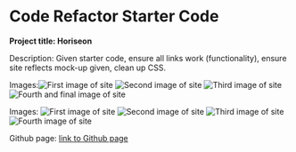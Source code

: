 # Code Refactor Starter Code

**Project title: Horiseon**

Description: Given starter code, ensure all links work (functionality), ensure site reflects mock-up given, clean up CSS.

Images:<img src="url/./assets/images/screenshot4" alt="First image of site"> <img src="url/./assets/images/screenshot3" alt="Second image of site"> <img src="url/./assets/images/screenshot2" alt="Third image of site"> <img src="url/./assets/images/screenshot1" alt="Fourth and final image of site">

Images: ![First image of site](./assets/images/screenshot4) ![Second image of site](./assets/images/screenshot3) ![Third image of site](./assets/images/screenshot2) ![Fourth image of site](./assets/images/screenshot1)

Github page: [link to Github page](https://klynn726.github.io/horiseon/)

